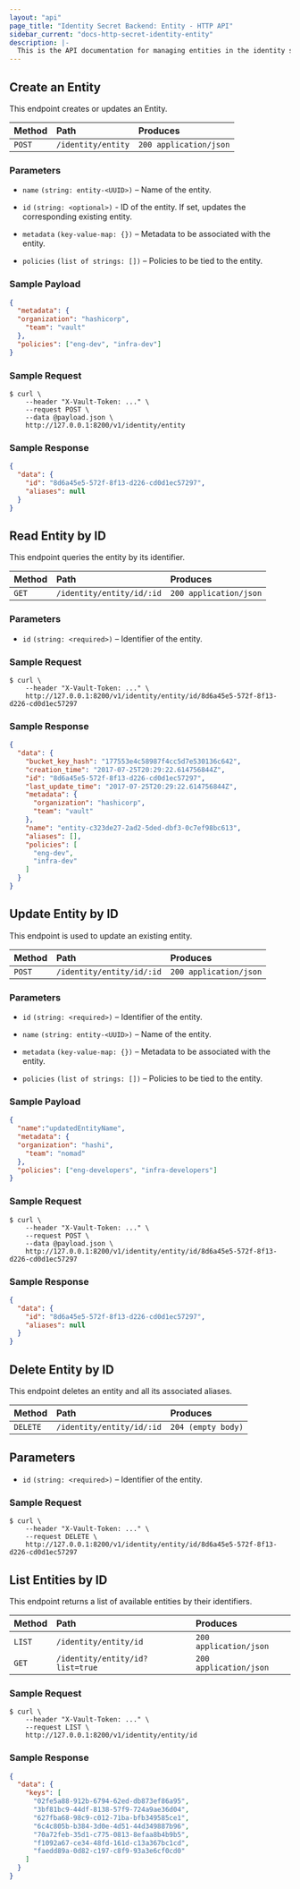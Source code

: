```yaml
---
layout: "api"
page_title: "Identity Secret Backend: Entity - HTTP API"
sidebar_current: "docs-http-secret-identity-entity"
description: |-
  This is the API documentation for managing entities in the identity store.
---
```


## Create an Entity

This endpoint creates or updates an Entity.

| Method   | Path                | Produces               |
| :------- | :------------------ | :----------------------|
| `POST`   | `/identity/entity`  | `200 application/json` |

### Parameters

- `name` `(string: entity-<UUID>)` – Name of the entity.

- `id` `(string: <optional>)` - ID of the entity. If set, updates the
  corresponding existing entity.

- `metadata` `(key-value-map: {})` – Metadata to be associated with the
  entity.

- `policies` `(list of strings: [])` – Policies to be tied to the entity.

### Sample Payload

```json
{
  "metadata": {
  "organization": "hashicorp",
    "team": "vault"
  },
  "policies": ["eng-dev", "infra-dev"]
}
```

### Sample Request

```
$ curl \
    --header "X-Vault-Token: ..." \
    --request POST \
    --data @payload.json \
    http://127.0.0.1:8200/v1/identity/entity
```

### Sample Response

```json
{
  "data": {
    "id": "8d6a45e5-572f-8f13-d226-cd0d1ec57297",
    "aliases": null
  }
}
```

## Read Entity by ID

This endpoint queries the entity by its identifier.

| Method   | Path                         | Produces               |
| :------- | :--------------------------- | :--------------------- |
| `GET`    | `/identity/entity/id/:id`    | `200 application/json` |

### Parameters

- `id` `(string: <required>)` – Identifier of the entity.

### Sample Request

```
$ curl \
    --header "X-Vault-Token: ..." \
    http://127.0.0.1:8200/v1/identity/entity/id/8d6a45e5-572f-8f13-d226-cd0d1ec57297
```

### Sample Response

```json
{
  "data": {
    "bucket_key_hash": "177553e4c58987f4cc5d7e530136c642",
    "creation_time": "2017-07-25T20:29:22.614756844Z",
    "id": "8d6a45e5-572f-8f13-d226-cd0d1ec57297",
    "last_update_time": "2017-07-25T20:29:22.614756844Z",
    "metadata": {
      "organization": "hashicorp",
      "team": "vault"
    },
    "name": "entity-c323de27-2ad2-5ded-dbf3-0c7ef98bc613",
    "aliases": [],
    "policies": [
      "eng-dev",
      "infra-dev"
    ]
  }
}
```

## Update Entity by ID

This endpoint is used to update an existing entity.

| Method   | Path                         | Produces               |
| :------- | :--------------------------- | :--------------------- |
| `POST`    | `/identity/entity/id/:id`   | `200 application/json` |

### Parameters

- `id` `(string: <required>)` – Identifier of the entity.

- `name` `(string: entity-<UUID>)` – Name of the entity.

- `metadata` `(key-value-map: {})` – Metadata to be associated with the entity.

- `policies` `(list of strings: [])` – Policies to be tied to the entity.


### Sample Payload

```json
{
  "name":"updatedEntityName",
  "metadata": {
  "organization": "hashi",
    "team": "nomad"
  },
  "policies": ["eng-developers", "infra-developers"]
}
```

### Sample Request

```
$ curl \
    --header "X-Vault-Token: ..." \
    --request POST \
    --data @payload.json \
    http://127.0.0.1:8200/v1/identity/entity/id/8d6a45e5-572f-8f13-d226-cd0d1ec57297
```

### Sample Response

```json
{
  "data": {
    "id": "8d6a45e5-572f-8f13-d226-cd0d1ec57297",
    "aliases": null
  }
}
```

## Delete Entity by ID

This endpoint deletes an entity and all its associated aliases.

| Method     | Path                        | Produces               |
| :--------- | :-------------------------- | :----------------------|
| `DELETE`   | `/identity/entity/id/:id`   | `204 (empty body)`     |

## Parameters

- `id` `(string: <required>)` – Identifier of the entity.

### Sample Request

```
$ curl \
    --header "X-Vault-Token: ..." \
    --request DELETE \
    http://127.0.0.1:8200/v1/identity/entity/id/8d6a45e5-572f-8f13-d226-cd0d1ec57297
```

## List Entities by ID

This endpoint returns a list of available entities by their identifiers.

| Method   | Path                            | Produces               |
| :------- | :------------------------------ | :--------------------- |
| `LIST`   | `/identity/entity/id`           | `200 application/json` |
| `GET`    | `/identity/entity/id?list=true` | `200 application/json` |

### Sample Request

```
$ curl \
    --header "X-Vault-Token: ..." \
    --request LIST \
    http://127.0.0.1:8200/v1/identity/entity/id
```

### Sample Response

```json
{
  "data": {
    "keys": [
      "02fe5a88-912b-6794-62ed-db873ef86a95",
      "3bf81bc9-44df-8138-57f9-724a9ae36d04",
      "627fba68-98c9-c012-71ba-bfb349585ce1",
      "6c4c805b-b384-3d0e-4d51-44d349887b96",
      "70a72feb-35d1-c775-0813-8efaa8b4b9b5",
      "f1092a67-ce34-48fd-161d-c13a367bc1cd",
      "faedd89a-0d82-c197-c8f9-93a3e6cf0cd0"
    ]
  }
}
```
